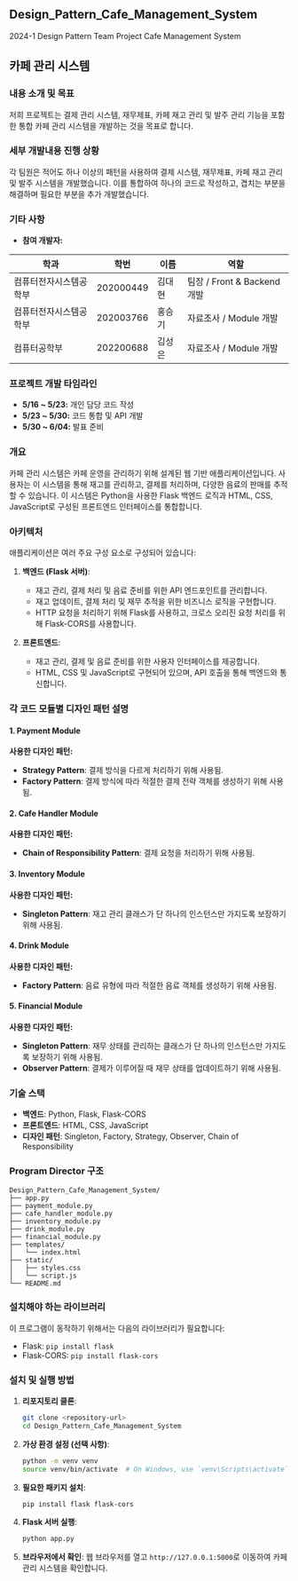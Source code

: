 ## Design_Pattern_Cafe_Management_System
2024-1 Design Pattern Team Project Cafe Management System

## 카페 관리 시스템

### 내용 소개 및 목표
저희 프로젝트는 결제 관리 시스템, 재무제표, 카페 재고 관리 및 발주 관리 기능을 포함한 통합 카페 관리 시스템을 개발하는 것을 목표로 합니다.

### 세부 개발내용 진행 상황
각 팀원은 적어도 하나 이상의 패턴을 사용하여 결제 시스템, 재무제표, 카페 재고 관리 및 발주 시스템을 개발했습니다. 이를 통합하여 하나의 코드로 작성하고, 겹치는 부분을 해결하며 필요한 부분을 추가 개발했습니다.

### 기타 사항
- **참여 개발자:**

| 학과                        | 학번      | 이름      | 역할          |
|-----------------------------|-----------|-----------|---------------|
| 컴퓨터전자시스템공학부      | 202000449 | 김대현    | 팀장 / Front & Backend 개발 |
| 컴퓨터전자시스템공학부      | 202003766 | 홍승기    | 자료조사 / Module 개발 |
| 컴퓨터공학부                | 202200688 | 김성은    | 자료조사 / Module 개발 |

### 프로젝트 개발 타임라인

- **5/16 ~ 5/23:** 개인 담당 코드 작성
- **5/23 ~ 5/30:** 코드 통합 및 API 개발
- **5/30 ~ 6/04:** 발표 준비

### 개요

카페 관리 시스템은 카페 운영을 관리하기 위해 설계된 웹 기반 애플리케이션입니다. 사용자는 이 시스템을 통해 재고를 관리하고, 결제를 처리하며, 다양한 음료의 판매를 추적할 수 있습니다. 이 시스템은 Python을 사용한 Flask 백엔드 로직과 HTML, CSS, JavaScript로 구성된 프론트엔드 인터페이스를 통합합니다.

### 아키텍처

애플리케이션은 여러 주요 구성 요소로 구성되어 있습니다:

1. **백엔드 (Flask 서버)**:
    - 재고 관리, 결제 처리 및 음료 준비를 위한 API 엔드포인트를 관리합니다.
    - 재고 업데이트, 결제 처리 및 재무 추적을 위한 비즈니스 로직을 구현합니다.
    - HTTP 요청을 처리하기 위해 Flask를 사용하고, 크로스 오리진 요청 처리를 위해 Flask-CORS를 사용합니다.

2. **프론트엔드**:
    - 재고 관리, 결제 및 음료 준비를 위한 사용자 인터페이스를 제공합니다.
    - HTML, CSS 및 JavaScript로 구현되어 있으며, API 호출을 통해 백엔드와 통신합니다.

### 각 코드 모듈별 디자인 패턴 설명

#### 1. Payment Module

**사용한 디자인 패턴:**
- **Strategy Pattern**: 결제 방식을 다르게 처리하기 위해 사용됨.
- **Factory Pattern**: 결제 방식에 따라 적절한 결제 전략 객체를 생성하기 위해 사용됨.

#### 2. Cafe Handler Module

**사용한 디자인 패턴:**
- **Chain of Responsibility Pattern**: 결제 요청을 처리하기 위해 사용됨.

#### 3. Inventory Module

**사용한 디자인 패턴:**
- **Singleton Pattern**: 재고 관리 클래스가 단 하나의 인스턴스만 가지도록 보장하기 위해 사용됨.

#### 4. Drink Module

**사용한 디자인 패턴:**
- **Factory Pattern**: 음료 유형에 따라 적절한 음료 객체를 생성하기 위해 사용됨.

#### 5. Financial Module

**사용한 디자인 패턴:**
- **Singleton Pattern**: 재무 상태를 관리하는 클래스가 단 하나의 인스턴스만 가지도록 보장하기 위해 사용됨.
- **Observer Pattern**: 결제가 이루어질 때 재무 상태를 업데이트하기 위해 사용됨.

### 기술 스택

- **백엔드**: Python, Flask, Flask-CORS
- **프론트엔드**: HTML, CSS, JavaScript
- **디자인 패턴**: Singleton, Factory, Strategy, Observer, Chain of Responsibility

### Program Director 구조

```
Design_Pattern_Cafe_Management_System/
├── app.py
├── payment_module.py
├── cafe_handler_module.py
├── inventory_module.py
├── drink_module.py
├── financial_module.py
├── templates/
│   └── index.html
├── static/
│   ├── styles.css
│   └── script.js
└── README.md
```

### 설치해야 하는 라이브러리

이 프로그램이 동작하기 위해서는 다음의 라이브러리가 필요합니다:

- Flask: `pip install flask`
- Flask-CORS: `pip install flask-cors`

### 설치 및 실행 방법

1. **리포지토리 클론**:
    ```bash
    git clone <repository-url>
    cd Design_Pattern_Cafe_Management_System
    ```

2. **가상 환경 설정 (선택 사항)**:
    ```bash
    python -m venv venv
    source venv/bin/activate  # On Windows, use `venv\Scripts\activate`
    ```

3. **필요한 패키지 설치**:
    ```bash
    pip install flask flask-cors
    ```

4. **Flask 서버 실행**:
    ```bash
    python app.py
    ```

5. **브라우저에서 확인**:
    웹 브라우저를 열고 `http://127.0.0.1:5000`로 이동하여 카페 관리 시스템을 확인합니다.
